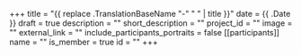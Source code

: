 +++
title = "{{ replace .TranslationBaseName "-" " " | title }}"
date = {{ .Date }}
draft = true
description = ""
short_description = ""
project_id = ""
image = ""
external_link = ""
include_participants_portraits = false
[[participants]]
    name = ""
    is_member = true
    id = ""
+++
